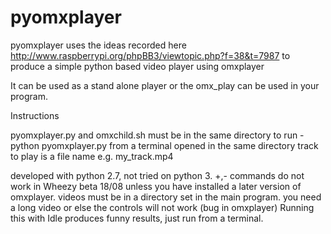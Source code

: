 pyomxplayer
===========

pyomxplayer uses the ideas recorded here http://www.raspberrypi.org/phpBB3/viewtopic.php?f=38&t=7987
to produce a simple python based video player using omxplayer

It can be used as a stand alone player or the omx_play can be used in your program.

Instructions

pyomxplayer.py and omxchild.sh must be in the same directory
to run -  python pyomxplayer.py from a terminal opened in the same directory
track to play is a file name e.g. my_track.mp4

developed with python 2.7, not tried on python 3.
+,- commands do not work in Wheezy beta 18/08 unless you have installed a later version of omxplayer.
videos must be in a directory set in the main program.
you need a long video or else the controls will not work (bug in omxplayer)
Running this with Idle produces funny results, just run from a terminal.